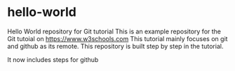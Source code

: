 # hello-world
Hello World repository for Git tutorial
This is an example repository for the Git tutoial on https://www.w3schools.com
This tutorial mainly focuses on git and github as its remote.
This repository is built step by step in the tutorial.

It now includes steps for github
